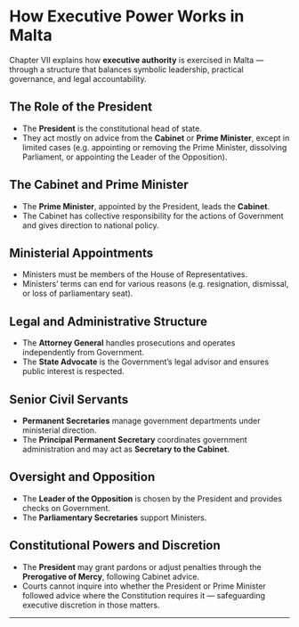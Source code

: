 # How Executive Power Works in Malta

Chapter VII explains how **executive authority** is exercised in Malta — through a structure that balances symbolic leadership, practical governance, and legal accountability.

## The Role of the President

- The **President** is the constitutional head of state.
- They act mostly on advice from the **Cabinet** or **Prime Minister**, except in limited cases (e.g. appointing or removing the Prime Minister, dissolving Parliament, or appointing the Leader of the Opposition).

## The Cabinet and Prime Minister

- The **Prime Minister**, appointed by the President, leads the **Cabinet**.
- The Cabinet has collective responsibility for the actions of Government and gives direction to national policy.

## Ministerial Appointments

- Ministers must be members of the House of Representatives.
- Ministers’ terms can end for various reasons (e.g. resignation, dismissal, or loss of parliamentary seat).

## Legal and Administrative Structure

- The **Attorney General** handles prosecutions and operates independently from Government.
- The **State Advocate** is the Government’s legal advisor and ensures public interest is respected.

## Senior Civil Servants

- **Permanent Secretaries** manage government departments under ministerial direction.
- The **Principal Permanent Secretary** coordinates government administration and may act as **Secretary to the Cabinet**.

## Oversight and Opposition

- The **Leader of the Opposition** is chosen by the President and provides checks on Government.
- The **Parliamentary Secretaries** support Ministers.

## Constitutional Powers and Discretion

- The **President** may grant pardons or adjust penalties through the **Prerogative of Mercy**, following Cabinet advice.
- Courts cannot inquire into whether the President or Prime Minister followed advice where the Constitution requires it — safeguarding executive discretion in those matters.

---
